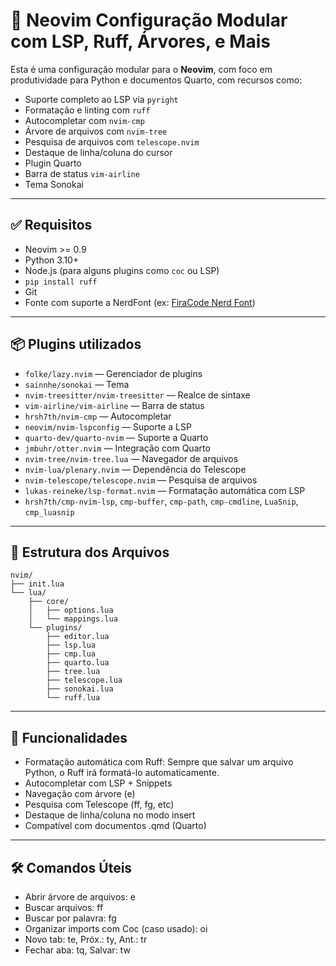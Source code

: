 # 🧠 Neovim Configuração Modular com LSP, Ruff, Árvores, e Mais

Esta é uma configuração modular para o **Neovim**, com foco em produtividade para Python e documentos Quarto, com recursos como:

- Suporte completo ao LSP via `pyright`
- Formatação e linting com `ruff`
- Autocompletar com `nvim-cmp`
- Árvore de arquivos com `nvim-tree`
- Pesquisa de arquivos com `telescope.nvim`
- Destaque de linha/coluna do cursor
- Plugin Quarto
- Barra de status `vim-airline`
- Tema Sonokai

---

## ✅ Requisitos

- Neovim >= 0.9
- Python 3.10+
- Node.js (para alguns plugins como `coc` ou LSP)
- `pip install ruff`
- Git
- Fonte com suporte a NerdFont (ex: [FiraCode Nerd Font](https://www.nerdfonts.com/))

---

## 📦 Plugins utilizados

- `folke/lazy.nvim` — Gerenciador de plugins
- `sainnhe/sonokai` — Tema
- `nvim-treesitter/nvim-treesitter` — Realce de sintaxe
- `vim-airline/vim-airline` — Barra de status
- `hrsh7th/nvim-cmp` — Autocompletar
- `neovim/nvim-lspconfig` — Suporte a LSP
- `quarto-dev/quarto-nvim` — Suporte a Quarto
- `jmbuhr/otter.nvim` — Integração com Quarto
- `nvim-tree/nvim-tree.lua` — Navegador de arquivos
- `nvim-lua/plenary.nvim` — Dependência do Telescope
- `nvim-telescope/telescope.nvim` — Pesquisa de arquivos
- `lukas-reineke/lsp-format.nvim` — Formatação automática com LSP
- `hrsh7th/cmp-nvim-lsp`, `cmp-buffer`, `cmp-path`, `cmp-cmdline`, `LuaSnip`, `cmp_luasnip`

---

## 🔧 Estrutura dos Arquivos

```text
nvim/
├── init.lua
└── lua/
    ├── core/
    │   ├── options.lua
    │   └── mappings.lua
    └── plugins/
        ├── editor.lua
        ├── lsp.lua
        ├── cmp.lua
        ├── quarto.lua
        ├── tree.lua
        ├── telescope.lua
        ├── sonokai.lua
        └── ruff.lua
```
---

## 🧪 Funcionalidades

- Formatação automática com Ruff: Sempre que salvar um arquivo Python, o Ruff irá formatá-lo automaticamente.
- Autocompletar com LSP + Snippets
- Navegação com árvore (<leader>e)
- Pesquisa com Telescope (<leader>ff, <leader>fg, etc)
- Destaque de linha/coluna no modo insert
- Compatível com documentos .qmd (Quarto)

---


## 🛠️ Comandos Úteis
- Abrir árvore de arquivos: <leader>e
- Buscar arquivos: <leader>ff
- Buscar por palavra: <leader>fg
- Organizar imports com Coc (caso usado): <leader>oi
- Novo tab: te, Próx.: ty, Ant.: tr
- Fechar aba: tq, Salvar: tw
